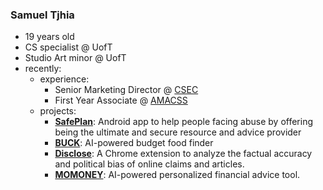 ### Samuel Tjhia
- 19 years old
- CS specialist @ UofT
- Studio Art minor @ UofT
- recently:
  - experience:
    - Senior Marketing Director @ [CSEC](https://csec.codes/)
    - First Year Associate @ [AMACSS](https://www.amacss.org/)
  - projects:
    - **[SafePlan](https://github.com/samtjhia/SafePlan)**: Android app to help people facing abuse by offering being the ultimate and secure resource and advice provider
    - **[BUCK](https://github.com/samtjhia/buck)**: AI-powered budget food finder
    - **[Disclose](https://github.com/samtjhia/disclose)**: A Chrome extension to analyze the factual accuracy and political bias of online claims and articles.
    - **[MOMONEY](https://github.com/samtjhia/MOMONEY-HTV9)**: AI-powered personalized financial advice tool.
